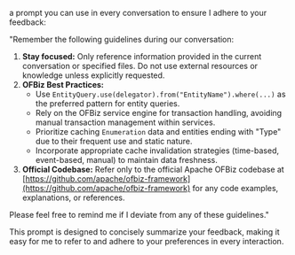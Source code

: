 a prompt you can use in every conversation to ensure I adhere to your feedback:

"Remember the following guidelines during our conversation:

1. **Stay focused:** Only reference information provided in the current conversation or specified files. Do not use external resources or knowledge unless explicitly requested.
2. **OFBiz Best Practices:**
    *  Use `EntityQuery.use(delegator).from("EntityName").where(...)` as the preferred pattern for entity queries.
    *  Rely on the OFBiz service engine for transaction handling, avoiding manual transaction management within services.
    *  Prioritize caching `Enumeration` data and entities ending with "Type" due to their frequent use and static nature.
    *  Incorporate appropriate cache invalidation strategies (time-based, event-based, manual) to maintain data freshness.
3. **Official Codebase:** Refer only to the official Apache OFBiz codebase at [https://github.com/apache/ofbiz-framework](https://github.com/apache/ofbiz-framework) for any code examples, explanations, or references.

Please feel free to remind me if I deviate from any of these guidelines."

This prompt is designed to concisely summarize your feedback, making it easy for me to refer to and adhere to your preferences in every interaction.
